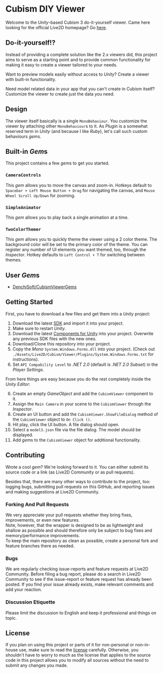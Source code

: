 # Cubism DIY Viewer

Welcome to the *Unity*-based Cubism 3 do-it-yourself viewer. Came here looking for the official Live2D homepage?
Go [here](http://www.live2d.com/products/cubism3).


## Do-it-yourself!?

Instead of providing a complete solution like the 2.x viewers did,
this project aims to serve as a starting point and to provide common functionality
for making it easy to create a viewer tailored to your needs.

Want to preview models easily without access to *Unity*? Create a viewer with built-in functionality.

Need model related data in your app that you can't create in Cubism itself?
Customize the viewer to create just the data you need.


## Design

The viewer itself basically is a single `MonoBehaviour`.
You customize the viewer by attaching other `MonoBehaviour`s to it.
As *Plugin* is a somewhat reserved term in *Unity* (and because I like *Ruby*),
let's call such custom behaviours *gem*s.


## Built-in *Gem*s

This project contains a few *gem*s to get you started.


### `CameraControls`

This *gem* allows you to move the canvas and zoom-in.
Hotkeys default to `Spacebar + Left Mouse Button + Drag` for navigating the canvas, and
`Mouse Wheel Scroll Up/Down` for zooming.


### `SimpleAnimator`

This *gem* allows you to play back a single animation at a time.


### `TwoColorThemer`

This *gem* allows you to quickly theme the viewer using a 2 color theme.
The background color will be set to the primary color of the theme.
You can register any number of UI elements you want themed, too, through the *Inspector*.
Hotkey defaults to `Left Control + T` for switching between themes.


## User *Gem*s

- [DenchiSoft/CubismViewerGems](https://github.com/DenchiSoft/CubismViewerGems)


## Getting Started

First, you have to download a few files and get them into a *Unity* project:

1. Download the latest [SDK](https://live2d.github.io/#unity) and import it into your project.
1. Make sure to restart *Unity*.
1. Download the latest [Components for Unity](https://github.com/Live2D/CubismUnityComponents/tree/develop) into your project. Overwrite any previous SDK files with the new ones.
1. Download/Clone this repository into your project.
1. Copy the *Mono* `System.Windows.Forms.dll` into your project. (Check out `./Assets/Live2D/Cubism/Viewer/Plugins/System.Windows.Forms.txt` for instructions).
1. Set `API Compability Level` to *.NET 2.0* (default is *.NET 2.0 Subset*) in the *Player Settings*.

From here things are easy because you do the rest completely inside the *Unity Editor*:

6. Create an empty *GameObject* and add the `CubismViewer` component to it.
1. Assign the `Main Camera` in your scene to the `CubismViewer` through the *Inspector*.
1. Create an UI button and add the `CubismViewer.ShowFileDialog` method of the `CubismViewer` object to `On Click ()`.
1. Hit play, click the UI button. A file dialog should open.
1. Select a `model3.json` file via the file dialog. The model should be displayed.
1. Add *gem*s to the `CubismViewer` object for additional functionality.


## Contributing

Wrote a cool *gem*? We're looking forward to it.
You can either submit its source code or a link (as Live2D Community or as pull requests).

Besides that, there are many other ways to contribute to the project, too:
logging bugs, submitting pull requests on this GitHub, and reporting issues and making suggestions at Live2D Community.


### Forking And Pull Requests

We very appreciate your pull requests whether they bring fixes, improvements, or even new features.  
Note, however, that the wrapper is designed to be as lightweight and shallow as possible and
should therefore only be subject to bug fixes and memory/performance improvements.  
To keep the main repository as clean as possible, create a personal fork and feature branches there as needed.


### Bugs

We are regularly checking issue-reports and feature requests at Live2D Community.
Before filing a bug report, please do a search in Live2D Community to see if the issue-report or feature request has already been posted.
If you find your issue already exists, make relevant comments and add your reaction.


### Discussion Etiquette

Please limit the discussion to English and keep it professional and things on topic.


## License

If you plan on using this project or parts of it for non-personal or non-in-house use,
make sure to read the [license](http://live2d.com/eula/live2d-open-software-license-agreement_en.html) carefully.
Otherwise, you shouldn't have to worry to much as the license that applies to the source code in this project
allows you to modify all sources without the need to submit any changes you made.
